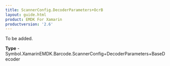 ```yaml
---
title: ScannerConfig.DecoderParameters+OcrB
layout: guide.html
product: EMDK For Xamarin 
productversion: '2.6' 
---
```

To be added.

**Type** - Symbol.XamarinEMDK.Barcode.ScannerConfig+DecoderParameters+BaseDecoder

